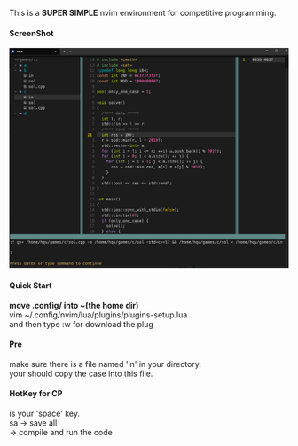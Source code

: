 This is a **SUPER SIMPLE** nvim environment for competitive programming.

#### ScreenShot
![image](https://github.com/eash-d/nvim4cp/blob/main/screenshot.png)  

#### Quick Start
**move .config/ into ~(the home dir)**  
vim ~/.config/nvim/lua/plugins/plugins-setup.lua  
and then type :w for download the plug  

#### Pre
make sure there is a file named 'in' in your directory.  
your should copy the case into this file.  

#### HotKey for CP
<leader> is your 'space' key.  
<leader>sa  ->  save all  
<F5>        ->  compile and run the code  
